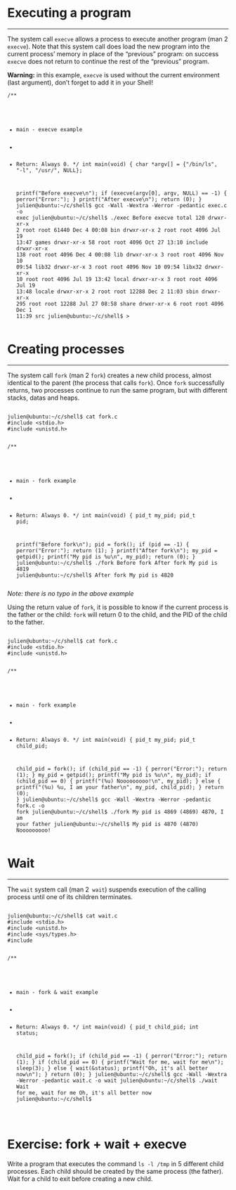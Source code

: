 <h1>Executing a program</h1>
<hr>
<p>The system call <code>execve</code> allows a process to execute another program (man 2 <code>execve</code>). Note that this system call does load the new program into the current process’ memory in place of the “previous” program: on success <code>execve</code> does not return to continue the rest of the “previous” program.</p>
<p><b>Warning:</b> in this example, <code>execve</code> is used without the current environment (last argument), don’t forget to add it in your Shell!</p>
<pre><code
julien@ubuntu:~/c/shell$ cat exec.c
#include &lt;stdio.h&gt;
#include &lt;unistd.h&gt;

/**
 * main - execve example
 *
 * Return: Always 0.
 */
int main(void)
{
    char *argv[] = {"/bin/ls", "-l", "/usr/", NULL};

    printf("Before execve\n");
    if (execve(argv[0], argv, NULL) == -1)
    {
        perror("Error:");
    }
    printf("After execve\n");
    return (0);
}
julien@ubuntu:~/c/shell$ gcc -Wall -Wextra -Werror -pedantic exec.c -o exec
julien@ubuntu:~/c/shell$ ./exec
Before execve
total 120
drwxr-xr-x   2 root root 61440 Dec  4 00:08 bin
drwxr-xr-x   2 root root  4096 Jul 19 13:47 games
drwxr-xr-x  58 root root  4096 Oct 27 13:10 include
drwxr-xr-x 138 root root  4096 Dec  4 00:08 lib
drwxr-xr-x   3 root root  4096 Nov 10 09:54 lib32
drwxr-xr-x   3 root root  4096 Nov 10 09:54 libx32
drwxr-xr-x  10 root root  4096 Jul 19 13:42 local
drwxr-xr-x   3 root root  4096 Jul 19 13:48 locale
drwxr-xr-x   2 root root 12288 Dec  2 11:03 sbin
drwxr-xr-x 295 root root 12288 Jul 27 08:58 share
drwxr-xr-x   6 root root  4096 Dec  1 11:39 src
julien@ubuntu:~/c/shell$ >
</pre></code>
<h1>Creating processes</h1>
<hr>
<p>The system call <code>fork</code> (man 2 <code>fork</code>) creates a new child process, almost identical to the parent (the process that calls <code>fork</code>). Once <code>fork</code> successfully returns, two processes continue to run the same program, but with different stacks, datas and heaps.</p>
<pre><code>
julien@ubuntu:~/c/shell$ cat fork.c
#include &lt;stdio.h&gt;
#include &lt;unistd.h&gt;

/**
 * main - fork example
 *
 * Return: Always 0.
 */
int main(void)
{
    pid_t my_pid;
    pid_t pid;

    printf("Before fork\n");
    pid = fork();
    if (pid == -1)
    {
        perror("Error:");
        return (1);
    }
    printf("After fork\n");
    my_pid = getpid();
    printf("My pid is %u\n", my_pid);
    return (0);
}
julien@ubuntu:~/c/shell$ ./fork
Before fork
After fork
My pid is 4819
julien@ubuntu:~/c/shell$ After fork
My pid is 4820
</pre></code>
<i>Note: there is no typo in the above example</i>
<p>Using the return value of <code>fork</code>, it is possible to know if the current process is the father or the child: <code>fork</code> will return 0 to the child, and the PID of the child to the father.
<pre><code>
julien@ubuntu:~/c/shell$ cat fork.c
#include &lt;stdio.h&gt;
#include &lt;unistd.h&gt;

/**
 * main - fork example
 *
 * Return: Always 0.
 */
int main(void)
{
    pid_t my_pid;
    pid_t child_pid;

    child_pid = fork();
    if (child_pid == -1)
    {
        perror("Error:");
        return (1);
    }
    my_pid = getpid();
    printf("My pid is %u\n", my_pid);
    if (child_pid == 0)
    {
        printf("(%u) Nooooooooo!\n", my_pid);
    }
    else
    {
        printf("(%u) %u, I am your father\n", my_pid, child_pid);
    }
    return (0);
}
julien@ubuntu:~/c/shell$ gcc -Wall -Wextra -Werror -pedantic fork.c -o fork
julien@ubuntu:~/c/shell$ ./fork
My pid is 4869
(4869) 4870, I am your father
julien@ubuntu:~/c/shell$ My pid is 4870
(4870) Nooooooooo!
</pre></code>
<h1>Wait</h1>
<hr>
<p>The <code>wait</code> system call (man 2<code> wait</code>) suspends execution of the calling process until one of its children terminates.</p>
<pre><code>
julien@ubuntu:~/c/shell$ cat wait.c
#include &lt;stdio.h&gt;
#include &lt;unistd.h&gt;
#include &lt;sys/types.h&gt;
#include <sys/wait.h>

/**
 * main - fork & wait example
 *
 * Return: Always 0.
 */
int main(void)
{
    pid_t child_pid;
    int status;

    child_pid = fork();
    if (child_pid == -1)
    {
        perror("Error:");
        return (1);
    }
    if (child_pid == 0)
    {
        printf("Wait for me, wait for me\n");
        sleep(3);
    }
    else
    {
        wait(&status);
        printf("Oh, it's all better now\n");
    }
    return (0);
}
julien@ubuntu:~/c/shell$ gcc -Wall -Wextra -Werror -pedantic wait.c -o wait
julien@ubuntu:~/c/shell$ ./wait
Wait for me, wait for me
Oh, it's all better now
julien@ubuntu:~/c/shell$
</pre> </code>
<h1>Exercise: fork + wait + execve</h1>
<p>Write a program that executes the command <code>ls -l /tmp</code> in 5 different child processes. Each child should be created by the same process (the father). Wait for a child to exit before creating a new child.</p>
